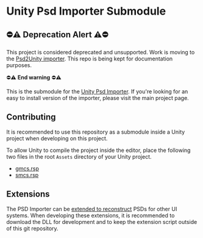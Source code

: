 Unity Psd Importer Submodule
==================

## ⛔⚠️ Deprecation Alert ⚠️⛔

This project is considered deprecated and unsupported. Work is moving to the [Psd2Unity importer](https://github.com/ChemiKhazi/Psd2UnityImporter). This repo is being kept for documentation purposes.

⛔⚠️ **End warning** ⛔⚠️

This is the submodule for the [Unity Psd Importer](https://github.com/ChemiKhazi/UnityPsdImporter). If you're looking for an easy to install version of the importer, please visit the main project page.

Contributing
------------

It is recommended to use this repository as a submodule inside a Unity project when developing on this project.

To allow Unity to compile the project inside the editor, place the following two files in the root `Assets` directory of your Unity project.

- [gmcs.rsp](https://raw.githubusercontent.com/ChemiKhazi/UnityPsdImporter/master/PhotoShopFileType/gmcs.rsp)
- [smcs.rsp](https://raw.githubusercontent.com/ChemiKhazi/UnityPsdImporter/master/PhotoShopFileType/smcs.rsp)

Extensions
----------

The PSD Importer can be [extended to reconstruct](Editor/Reconstructor) PSDs for other UI systems. When developing these extensions, it is recommended to download the DLL for development and to keep the extension script outside of this git repository.
